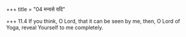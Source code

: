+++
title = "04 मन्यसे यदि"

+++
11.4 If you think, O Lord, that it can be seen by me, then, O Lord of
Yoga, reveal Yourself to me completely.
